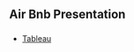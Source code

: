 ## Air Bnb Presentation

###
* [Tableau](https://public.tableau.com/app/profile/sean.gaynor/viz/AirBnbProjectAnalysis/TotalRevenuebyCity?publish=yes)

